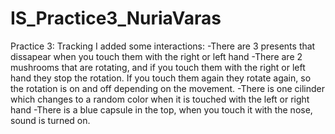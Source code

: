 # IS_Practice3_NuriaVaras
Practice 3: Tracking
I added some interactions:
-There are 3 presents that dissapear when you touch them with the right or left hand
-There are 2 mushrooms that are rotating, and if you touch them with the right or left hand they stop the rotation. If you touch them again they rotate again, so the rotation is on and off depending on the movement.
-There is one cilinder which changes to a random color when it is touched with the left or right hand
-There is a blue capsule in the top, when you touch it with the nose, sound is turned on.
